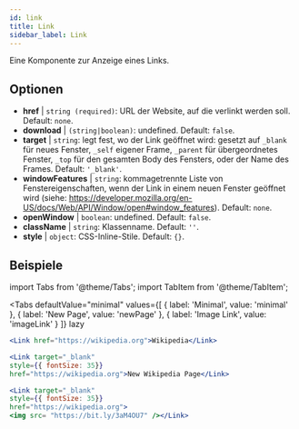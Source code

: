 ```yaml
---
id: link
title: Link
sidebar_label: Link
---
```


Eine Komponente zur Anzeige eines Links.

## Optionen

* __href__ | `string (required)`: URL der Website, auf die verlinkt werden soll. Default: `none`.
* __download__ | `(string|boolean)`: undefined. Default: `false`.
* __target__ | `string`: legt fest, wo der Link geöffnet wird: gesetzt auf `_blank` für neues Fenster, `_self` eigener Frame, `_parent` für übergeordnetes Fenster, `_top` für den gesamten Body des Fensters, oder der Name des Frames. Default: `'_blank'`.
* __windowFeatures__ | `string`: kommagetrennte Liste von Fenstereigenschaften, wenn der Link in einem neuen Fenster geöffnet wird (siehe: https://developer.mozilla.org/en-US/docs/Web/API/Window/open#window_features). Default: `none`.
* __openWindow__ | `boolean`: undefined. Default: `false`.
* __className__ | `string`: Klassenname. Default: `''`.
* __style__ | `object`: CSS-Inline-Stile. Default: `{}`.


## Beispiele

import Tabs from '@theme/Tabs';
import TabItem from '@theme/TabItem';

<Tabs
    defaultValue="minimal"
    values={[
        { label: 'Minimal', value: 'minimal' },
        { label: 'New Page', value: 'newPage' },
        { label: 'Image Link', value: 'imageLink' }
    ]}
    lazy
>
<TabItem value="minimal">

```jsx live
<Link href="https://wikipedia.org">Wikipedia</Link>
```

</TabItem>

<TabItem value="newPage">

```jsx live
<Link target="_blank" 
style={{ fontSize: 35}}
href="https://wikipedia.org">New Wikipedia Page</Link>
```
</TabItem>

<TabItem value="imageLink">

```jsx live
<Link target="_blank" 
style={{ fontSize: 35}}
href="https://wikipedia.org">
<img src= "https://bit.ly/3aM4OU7" /></Link>
```

</TabItem>

</Tabs>
